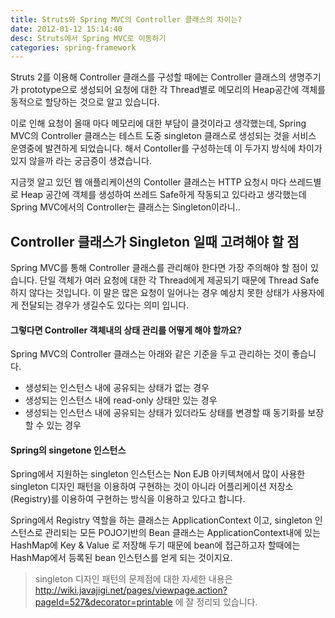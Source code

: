 ```yaml
---
title: Struts와 Spring MVC의 Controller 클래스의 차이는?
date: 2012-01-12 15:14:40
desc: Struts에서 Spring MVC로 이동하기
categories: spring-framework
---
```


Struts 2를 이용해 Controller 클래스를 구성할 때에는 Controller 클래스의 생명주기가 prototype으로 생성되어 요청에 대한 각 Thread별로 메모리의 Heap공간에 객체를 동적으로 할당하는 것으로 알고 있습니다.

이로 인해 요청이 올때 마다 메모리에 대한 부담이 클것이라고 생각했는데, Spring MVC의 Controller 클래스는 테스트 도중 singleton 클래스로 생성되는 것을 서비스 운영중에 발견하게 되었습니다. 해서 Contoller를 구성하는데 이 두가지 방식에 차이가 있지 않을까 라는 궁금증이 생겼습니다.

지금껏 알고 있던 웹 애플리케이션의 Contoller 클래스는 HTTP 요청시 마다 쓰레드별로 Heap 공간에 객체를 생성하여 쓰레드 Safe하게 작동되고 있다라고 생각했는데 Spring MVC에서의 Controller는 클래스는 Singleton이라니..

## Controller 클래스가 Singleton 일때 고려해야 할 점

Spring MVC를 통해 Controller 클래스를 관리해야 한다면 가장 주의해야 할 점이 있습니다. 단일 객체가 여러 요청에 대한 각 Thread에게 제공되기 때문에 Thread Safe하지 않다는 것입니다. 이 말은 많은 요청이 일어나는 경우 예상치 못한 상태가 사용자에게 전달되는 경우가 생길수도 있다는 의미 입니다.

#### 그렇다면 Controller 객체내의 상태 관리를 어떻게 해야 할까요?

Spring MVC의 Controller 클래스는 아래와 같은 기준을 두고 관리하는 것이 좋습니다.

- 생성되는 인스턴스 내에 공유되는 상태가 없는 경우
- 생성되는 인스턴스 내에 read-only 상태만 있는 경우
- 생성되는 인스턴스 내에 공유되는 상태가 있더라도 상태를 변경할 때 동기화를 보장 할 수 있는 경우

#### Spring의 singetone 인스턴스

Spring에서 지원하는 singleton 인스턴스는 Non EJB 아키텍쳐에서 많이 사용한 singleton 디자인 패턴을 이용하여 구현하는 것이 아니라 어플리케이션 저장소(Registry)를 이용하여 구현하는 방식을 이용하고 있다고 합니다.

Spring에서 Registry 역할을 하는 클래스는 ApplicationContext 이고, singleton 인스턴스로 관리되는 모든 POJO기반의 Bean 클래스는 ApplicationContext내에 있는 HashMap에 Key & Value 로 저장해 두기 때문에 bean에 접근하고자 할때에는 HashMap에서 등록된 bean 인스턴스를 얻게 되는 것이지요.

> singleton 디자인 패턴의 문제점에 대한 자세한 내용은 http://wiki.javajigi.net/pages/viewpage.action?pageId=527&decorator=printable 에 잘 정리되 있습니다.

